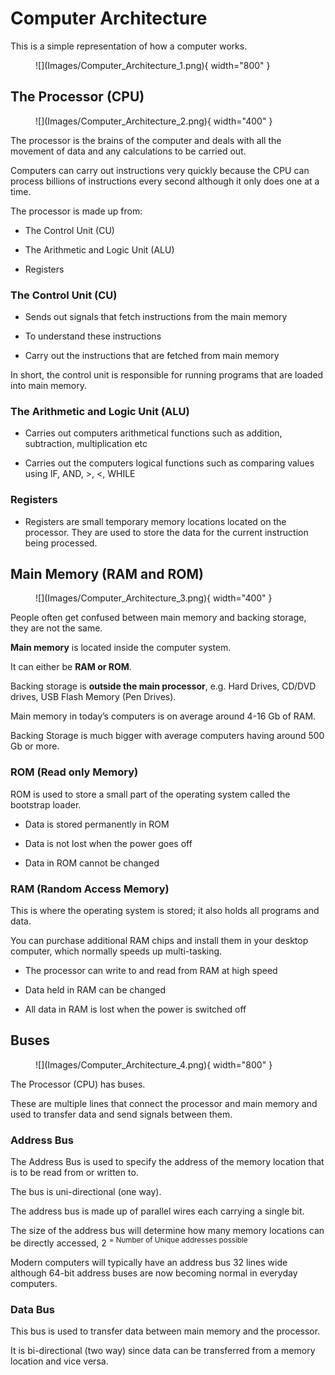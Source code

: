 # Computer Architecture

This is a simple representation of how a computer works.

<figure markdown="span">
      ![](Images/Computer_Architecture_1.png){ width="800" }
</figure>

## The Processor (CPU) 

<figure markdown="span">
      ![](Images/Computer_Architecture_2.png){ width="400" }
</figure>

The processor is the brains of the computer and deals with all the movement of data and any calculations to be carried out. 

Computers can carry out instructions very quickly because the CPU can process billions of instructions every second although it only does one at a time. 

The processor is made up from: 

* The Control Unit (CU) 

* The Arithmetic and Logic Unit (ALU) 

* Registers

### The Control Unit (CU)

* Sends out signals that fetch instructions from the main memory

* To understand these instructions

* Carry out the instructions that are fetched from main memory

In short, the control unit is responsible for running programs that are loaded into main memory.

### The Arithmetic and Logic Unit (ALU)

* Carries out computers arithmetical functions such as addition, subtraction, multiplication etc

* Carries out the computers logical functions such as comparing values using IF, AND, >, <, WHILE

### Registers

* Registers are small temporary memory locations located on the processor. They are used to store the data for the current instruction being processed.

## Main Memory (RAM and ROM)

<figure markdown="span">
      ![](Images/Computer_Architecture_3.png){ width="400" }
</figure>

People often get confused between main memory and backing storage, they are not the same. 

**Main memory** is located inside the computer system. 

It can either be **RAM or ROM**. 

Backing storage is **outside the main processor**, e.g. Hard Drives, CD/DVD drives, USB Flash Memory (Pen Drives). 

Main memory in today’s computers is on average around 4-16 Gb of RAM. 

Backing Storage is much bigger with average computers having around 500 Gb or more. 

### ROM (Read only Memory)

ROM is used to store a small part of the operating system called the bootstrap loader.

* Data is stored permanently in ROM

* Data is not lost when the power goes off

* Data in ROM cannot be changed

### RAM (Random Access Memory) 

This is where the operating system is stored; it also holds all programs and data. 

You can purchase additional RAM chips and install them in your desktop computer, which normally speeds up multi-tasking.

* The processor can write to and read from RAM at high speed

* Data held in RAM can be changed

* All data in RAM is lost when the power is switched off

## Buses

<figure markdown="span">
      ![](Images/Computer_Architecture_4.png){ width="800" }
</figure>

The Processor (CPU) has buses. 

These are multiple lines that connect the processor and main memory and used to transfer data and send signals between them.

### Address Bus

The Address Bus is used to specify the address of the memory location that is to be read from or written to. 

The bus is uni-directional (one way).  

The address bus is made up of parallel wires each carrying a single bit.  

The size of the address bus will determine how many memory locations can be directly accessed, 
2 <sup>  = Number of Unique addresses possible </sup>

Modern computers will typically have an address bus 32 lines wide although 64-bit address buses are now becoming normal in everyday computers.

### Data Bus

This bus is used to transfer data between main memory and the processor. 

It is bi-directional (two way) since data can be transferred from a memory location and vice versa.

